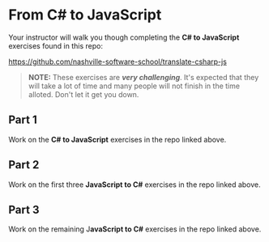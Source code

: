 # From C# to JavaScript 

Your instructor will walk you though completing the **C# to JavaScript** exercises found in this repo:

https://github.com/nashville-software-school/translate-csharp-js

> **NOTE:** These exercises are **_very challenging_**. It's expected that they will take a lot of time and many people will not finish in the time alloted. Don't let it get you down.

## Part 1

Work on the **C# to JavaScript** exercises in the repo linked above.

## Part 2

Work on the first three **JavaScript to C#** exercises in the repo linked above.

## Part 3

Work on the remaining J**avaScript to C#** exercises in the repo linked above.
